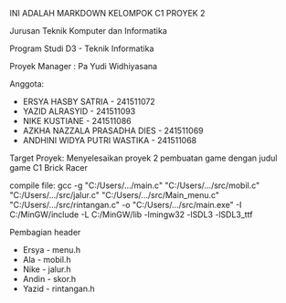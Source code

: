 INI ADALAH MARKDOWN KELOMPOK C1 PROYEK 2

Jurusan Teknik Komputer dan Informatika

Program Studi D3 - Teknik Informatika

Proyek Manager : Pa Yudi Widhiyasana

Anggota:
- ERSYA HASBY SATRIA          - 241511072
- YAZID ALRASYID              - 241511093
- NIKE KUSTIANE               - 241511086
- AZKHA NAZZALA PRASADHA DIES - 241511069
- ANDHINI WIDYA PUTRI WASTIKA - 241511068

Target Proyek:
Menyelesaikan proyek 2 pembuatan game dengan judul game C1 Brick Racer

compile file:
gcc -g "C:/Users/.../main.c" "C:/Users/.../src/mobil.c" "C:/Users/.../src/jalur.c" "C:/Users/.../src/Main_menu.c" "C:/Users/.../src/rintangan.c" -o "C:/Users/.../src/main.exe" -I C:/MinGW/include -L C:/MinGW/lib -lmingw32 -lSDL3 -lSDL3_ttf

Pembagian header
- Ersya - menu.h
- Ala - mobil.h
- Nike - jalur.h
- Andin - skor.h
- Yazid - rintangan.h